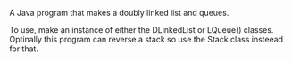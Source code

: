 A Java program that makes a doubly linked list and queues. 

To use, make an instance of either the DLinkedList or LQueue() classes. Optinally this program can reverse a stack so use the Stack class insteead for that. 
